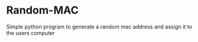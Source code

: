 # Random-MAC
Simple python program to generate a random mac address and assign it to the users computer
